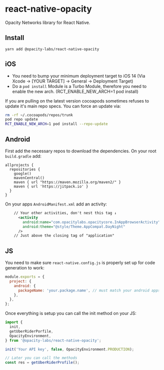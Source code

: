 # react-native-opacity

Opacity Networks library for React Native.

## Install

```
yarn add @opacity-labs/react-native-opacity
```

## iOS

- You need to bump your minimum deployment target to iOS 14 (Via Xcode → [YOUR TARGET] → General → Deployment Target)
- Do a `pod install` Module is a Turbo Module, therefore you need to enable the new arch. (RCT_ENABLE_NEW_ARCH=1 pod install)

If you are pulling on the latest version cocoapods sometimes refuses to update it's main repo specs. You can force an update via:

```sh
rm -rf ~/.cocoapods/repos/trunk
pod repo update
RCT_ENABLE_NEW_ARCH=1 pod install --repo-update
```

## Android

First add the necessary repos to download the dependencies. On your root `build.gradle` add:

```
allprojects {
  repositories {
    google()
    mavenCentral()
    maven { url "https://maven.mozilla.org/maven2/" }
    maven { url 'https://jitpack.io' }
  }
}
```

On your apps `AndroidManifest.xml` add an activity:

```xml
    // Your other activities, don't nest this tag ↓
      <activity
        android:name="com.opacitylabs.opacitycore.InAppBrowserActivity"
        android:theme="@style/Theme.AppCompat.DayNight"
      />
    // Just above the closing tag of "application"
```

## JS

You need to make sure `react-native.config.js` is properly set up for code generation to work:

```js
module.exports = {
  project: {
    android: {
      packageName: 'your.package.name', // must match your android apps package name, take a look into your apps build.gradle
    },
  },
};
```

Once everything is setup you can call the init method on your JS:

```ts
import {
  init,
  getUberRiderPorfile,
  OpacityEnvironment,
} from '@opacity-labs/react-native-opacity';

init('Your API key', false, OpacityEnvironment.PRODUCTION);

// Later you can call the methods
const res = getUberRiderProfile();
```
